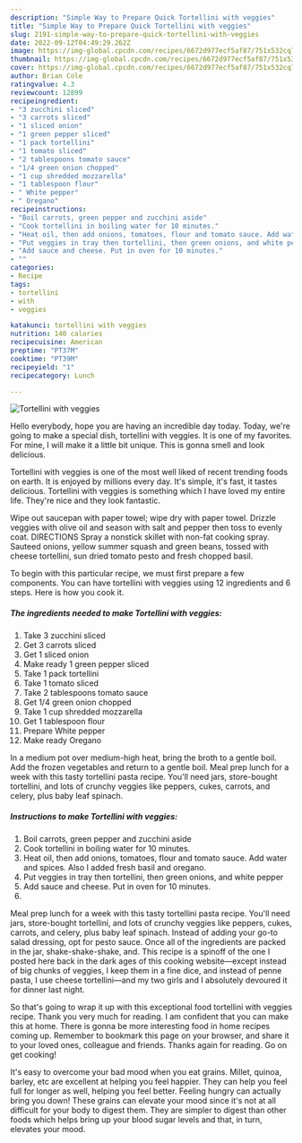 ```yaml
---
description: "Simple Way to Prepare Quick Tortellini with veggies"
title: "Simple Way to Prepare Quick Tortellini with veggies"
slug: 2191-simple-way-to-prepare-quick-tortellini-with-veggies
date: 2022-09-12T04:49:29.262Z
image: https://img-global.cpcdn.com/recipes/6672d977ecf5af87/751x532cq70/tortellini-with-veggies-recipe-main-photo.jpg
thumbnail: https://img-global.cpcdn.com/recipes/6672d977ecf5af87/751x532cq70/tortellini-with-veggies-recipe-main-photo.jpg
cover: https://img-global.cpcdn.com/recipes/6672d977ecf5af87/751x532cq70/tortellini-with-veggies-recipe-main-photo.jpg
author: Brian Cole
ratingvalue: 4.3
reviewcount: 12899
recipeingredient:
- "3 zucchini sliced"
- "3 carrots sliced"
- "1 sliced onion"
- "1 green pepper sliced"
- "1 pack tortellini"
- "1 tomato sliced"
- "2 tablespoons tomato sauce"
- "1/4 green onion chopped"
- "1 cup shredded mozzarella"
- "1 tablespoon flour"
- " White pepper"
- " Oregano"
recipeinstructions:
- "Boil carrots, green pepper and zucchini aside"
- "Cook tortellini in boiling water for 10 minutes."
- "Heat oil, then add onions, tomatoes, flour and tomato sauce. Add water and spices. Also I added fresh basil and oregano."
- "Put veggies in tray then tortellini, then green onions, and white pepper"
- "Add sauce and cheese. Put in oven for 10 minutes."
- ""
categories:
- Recipe
tags:
- tortellini
- with
- veggies

katakunci: tortellini with veggies 
nutrition: 140 calories
recipecuisine: American
preptime: "PT37M"
cooktime: "PT39M"
recipeyield: "1"
recipecategory: Lunch

---
```



![Tortellini with veggies](https://img-global.cpcdn.com/recipes/6672d977ecf5af87/751x532cq70/tortellini-with-veggies-recipe-main-photo.jpg)

Hello everybody, hope you are having an incredible day today. Today, we're going to make a special dish, tortellini with veggies. It is one of my favorites. For mine, I will make it a little bit unique. This is gonna smell and look delicious.

Tortellini with veggies is one of the most well liked of recent trending foods on earth. It is enjoyed by millions every day. It's simple, it's fast, it tastes delicious. Tortellini with veggies is something which I have loved my entire life. They're nice and they look fantastic.

Wipe out saucepan with paper towel; wipe dry with paper towel. Drizzle veggies with olive oil and season with salt and pepper then toss to evenly coat. DIRECTIONS Spray a nonstick skillet with non-fat cooking spray. Sauteed onions, yellow summer squash and green beans, tossed with cheese tortellini, sun dried tomato pesto and fresh chopped basil.


To begin with this particular recipe, we must first prepare a few components. You can have tortellini with veggies using 12 ingredients and 6 steps. Here is how you cook it.

<!--inarticleads1-->

##### The ingredients needed to make Tortellini with veggies:

1. Take 3 zucchini sliced
1. Get 3 carrots sliced
1. Get 1 sliced onion
1. Make ready 1 green pepper sliced
1. Take 1 pack tortellini
1. Take 1 tomato sliced
1. Take 2 tablespoons tomato sauce
1. Get 1/4 green onion chopped
1. Take 1 cup shredded mozzarella
1. Get 1 tablespoon flour
1. Prepare  White pepper
1. Make ready  Oregano


In a medium pot over medium-high heat, bring the broth to a gentle boil. Add the frozen vegetables and return to a gentle boil. Meal prep lunch for a week with this tasty tortellini pasta recipe. You&#39;ll need jars, store-bought tortellini, and lots of crunchy veggies like peppers, cukes, carrots, and celery, plus baby leaf spinach. 

<!--inarticleads2-->

##### Instructions to make Tortellini with veggies:

1. Boil carrots, green pepper and zucchini aside
1. Cook tortellini in boiling water for 10 minutes.
1. Heat oil, then add onions, tomatoes, flour and tomato sauce. Add water and spices. Also I added fresh basil and oregano.
1. Put veggies in tray then tortellini, then green onions, and white pepper
1. Add sauce and cheese. Put in oven for 10 minutes.
1. 


Meal prep lunch for a week with this tasty tortellini pasta recipe. You&#39;ll need jars, store-bought tortellini, and lots of crunchy veggies like peppers, cukes, carrots, and celery, plus baby leaf spinach. Instead of adding your go-to salad dressing, opt for pesto sauce. Once all of the ingredients are packed in the jar, shake-shake-shake, and. This recipe is a spinoff of the one I posted here back in the dark ages of this cooking website—except instead of big chunks of veggies, I keep them in a fine dice, and instead of penne pasta, I use cheese tortellini—and my two girls and I absolutely devoured it for dinner last night. 

So that's going to wrap it up with this exceptional food tortellini with veggies recipe. Thank you very much for reading. I am confident that you can make this at home. There is gonna be more interesting food in home recipes coming up. Remember to bookmark this page on your browser, and share it to your loved ones, colleague and friends. Thanks again for reading. Go on get cooking!

It's easy to overcome your bad mood when you eat grains. Millet, quinoa, barley, etc are excellent at helping you feel happier. They can help you feel full for longer as well, helping you feel better. Feeling hungry can actually bring you down! These grains can elevate your mood since it's not at all difficult for your body to digest them. They are simpler to digest than other foods which helps bring up your blood sugar levels and that, in turn, elevates your mood.
